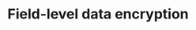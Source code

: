 # Field-level data encryption

<!-- https://docs.microsoft.com/en-us/dynamics365/customer-engagement/developer/field-level-data-encryption -->